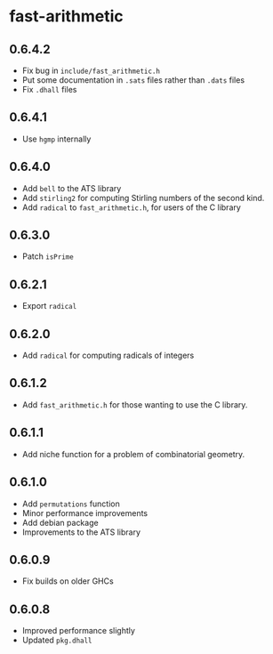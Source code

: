 # fast-arithmetic

## 0.6.4.2

  * Fix bug in `include/fast_arithmetic.h`
  * Put some documentation in `.sats` files rather than `.dats` files
  * Fix `.dhall` files

## 0.6.4.1

  * Use `hgmp` internally

## 0.6.4.0

  * Add `bell` to the ATS library
  * Add `stirling2` for computing Stirling numbers of the second kind.
  * Add `radical` to `fast_arithmetic.h`, for users of the C library

## 0.6.3.0
  
  * Patch `isPrime`

## 0.6.2.1

  * Export `radical`

## 0.6.2.0

  * Add `radical` for computing radicals of integers

## 0.6.1.2

  * Add `fast_arithmetic.h` for those wanting to use the C library.

## 0.6.1.1
  
  * Add niche function for a problem of combinatorial geometry.

## 0.6.1.0

  * Add `permutations` function
  * Minor performance improvements
  * Add debian package
  * Improvements to the ATS library

## 0.6.0.9

  * Fix builds on older GHCs

## 0.6.0.8

  * Improved performance slightly
  * Updated `pkg.dhall`
